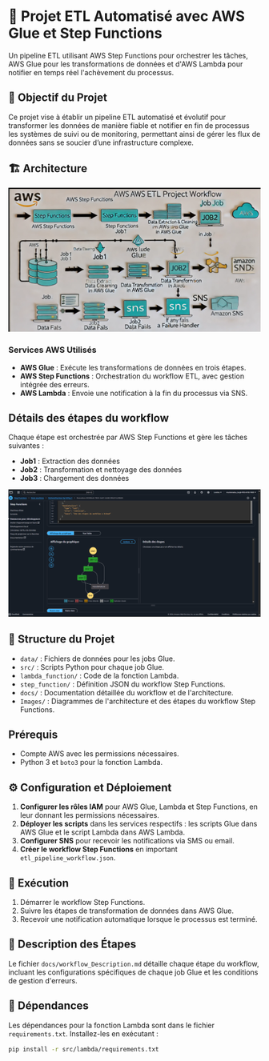 # 🚀 Projet ETL Automatisé avec AWS Glue et Step Functions

Un pipeline ETL utilisant AWS Step Functions pour orchestrer les tâches, AWS Glue pour les transformations de données et d'AWS Lambda pour notifier en temps réel l'achèvement du processus.

## 🎯 Objectif du Projet
Ce projet vise à établir un pipeline ETL automatisé et évolutif pour transformer les données de manière fiable et notifier en fin de processus les systèmes de suivi ou de monitoring, permettant ainsi de gérer les flux de données sans se soucier d’une infrastructure complexe.

## 🏗️ Architecture
![Diagramme de l'Architecture](Images/architecture_diagram.png)

### Services AWS Utilisés
- **AWS Glue** : Exécute les transformations de données en trois étapes.
- **AWS Step Functions** : Orchestration du workflow ETL, avec gestion intégrée des erreurs.
- **AWS Lambda** : Envoie une notification à la fin du processus via SNS.


## Détails des étapes du workflow

Chaque étape est orchestrée par AWS Step Functions et gère les tâches suivantes :

- **Job1** : Extraction des données
- **Job2** : Transformation et nettoyage des données
- **Job3** : Chargement des données

![Diagramme des étapes du workflow](Images/worflow_stepsF.png)


## 📂 Structure du Projet
- `data/` : Fichiers de données pour les jobs Glue.
- `src/` : Scripts Python pour chaque job Glue.
- `lambda_function/` : Code de la fonction Lambda.
- `step_function/` : Définition JSON du workflow Step Functions.
- `docs/` : Documentation détaillée du workflow et de l'architecture.
-  `Images/` : Diagrammes de l'architecture et des étapes du workflow Step Functions.

## Prérequis
- Compte AWS avec les permissions nécessaires.
- Python 3 et `boto3` pour la fonction Lambda.



## ⚙️ Configuration et Déploiement

1. **Configurer les rôles IAM** pour AWS Glue, Lambda et Step Functions, en leur donnant les permissions nécessaires.
2. **Déployer les scripts** dans les services respectifs : les scripts Glue dans AWS Glue et le script Lambda dans AWS Lambda.
3. **Configurer SNS** pour recevoir les notifications via SMS ou email.
4. **Créer le workflow Step Functions** en important `etl_pipeline_workflow.json`.

## 🚀 Exécution

1. Démarrer le workflow Step Functions.
2. Suivre les étapes de transformation de données dans AWS Glue.
3. Recevoir une notification automatique lorsque le processus est terminé.

## 📑 Description des Étapes

Le fichier `docs/workflow_Description.md` détaille chaque étape du workflow, incluant les configurations spécifiques de chaque job Glue et les conditions de gestion d'erreurs.

## 🔧 Dépendances

Les dépendances pour la fonction Lambda sont dans le fichier `requirements.txt`. Installez-les en exécutant :
```bash
pip install -r src/lambda/requirements.txt
